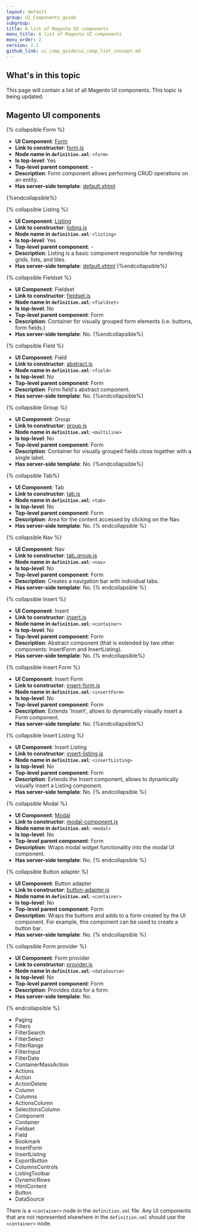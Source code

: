 ```yaml
---
layout: default
group: UI_Components_guide
subgroup: 
title: A list of Magento UI components 
menu_title: A list of Magento UI components
menu_order: 2
version: 2.1
github_link: ui_comp_guide/ui_comp_list_concept.md
---
```


## What's in this topic
This page will contain a list of all Magento UI components. This topic is being updated.

## Magento UI components

{% collapsible Form %}
- **UI Component**: [Form](http://devdocs.magento.com/guides/v2.1/ui-components/ui-form.html)  
- **Link to constructor**: [form.js]({{site.mage2100url}}app/code/Magento/Ui/view/base/web/js/form/form.js)
- **Node name in `definition.xml`**: `<form>`
- **Is top-level**: Yes
- **Top-level parent component**: - 
- **Description**: Form component allows performing CRUD operations on an entity.
- **Has server-side template**: [default.xhtml]({{site.mage2100url}}app/code/Magento/Ui/view/base/ui_component/templates/form/default.xhtml)

{%endcollapsible%}


{% collapsible Listing %}
- **UI Component**: [Listing](http://devdocs.magento.com/guides/v2.1/ui-components/ui-listing-grid.html) 
- **Link to constructor**: [listing.js]({{site.mage2100url}}app/code/Magento/Ui/view/base/web/js/lib/core/collection.js)
- **Node name in `definition.xml`**: `<listing>`
- **Is top-level**: Yes
- **Top-level parent component**: - 
- **Description**: Listing is a basic component responsible for rendering grids, lists, and tiles.
- **Has server-side template**: [default.xhtml]({{site.mage2100url}}app/code/Magento/Ui/view/base/ui_component/templates/listing/default.xhtml)
{%endcollapsible%}


{% collapsible Fieldset %}

- **UI Component**: Fieldset
- **Link to constructor**: [fieldset.js]({{site.mage2100url}}app/code/Magento/Ui/view/base/web/js/form/components/fieldset.js)
- **Node name in `definition.xml`**: `<fieldset>`
- **Is top-level**: No
- **Top-level parent component**: Form
- **Description**: Container for visually grouped form elements (i.e. buttons, form fields.)
- **Has server-side template**: No.
{%endcollapsible%}

{% collapsible Field %}
- **UI Component**: Field
- **Link to constructor**: [abstract.js]({{site.mage2100url}}app/code/Magento/Ui/view/base/web/js/form/element/abstract.js)
- **Node name in `definition.xml`**: `<field>`
- **Is top-level**: No
- **Top-level parent component**: Form
- **Description**: Form field's abstract component.
- **Has server-side template**: No.
{%endcollapsible%}

{% collapsible Group %}
- **UI Component**: Group
- **Link to constructor**: [group.js]({{site.mage2100url}}app/code/Magento/Ui/view/base/web/js/form/components/group.js) 
- **Node name in `definition.xml`**: `<multiline>`
- **Is top-level**: No
- **Top-level parent component**: Form
- **Description**: Container for visually grouped fields close together with a single label.
- **Has server-side template**: No.
{%endcollapsible%}

{% collapsible Tab%}
- **UI Component**: Tab
- **Link to constructor**: [tab.js]({{site.mage2100url}}app/code/Magento/Ui/view/base/web/js/form/components/tab.js) 
- **Node name in `definition.xml`**: `<tab>`
- **Is top-level**: No
- **Top-level parent component**: Form
- **Description**: Area for the content accessed by clicking on the Nav.
- **Has server-side template**: No.
{% endcollapsible %}


{% collapsible Nav %}
- **UI Component**: Nav
- **Link to constructor**: [tab_group.js]({{site.mage2100url}}app/code/Magento/Ui/view/base/web/js/form/components/tab_group.js)
- **Node name in `definition.xml`**: `<nav>`
- **Is top-level**: No
- **Top-level parent component**: Form
- **Description**: Creates a navigation bar with individual tabs.
- **Has server-side template**: No.
{% endcollapsible %}


{% collapsible Insert %}
- **UI Component**: Insert
- **Link to constructor**: [insert.js]({{site.mage2100url}}app/code/Magento/Ui/view/base/web/js/form/components/insert.js)
- **Node name in `definition.xml`**: `<container>`
- **Is top-level**: No
- **Top-level parent component**: Form
- **Description**: Abstract component (that is extended by two other components: InsertForm and InsertListing).
- **Has server-side template**: No.
{% endcollapsible%}

{% collapsible Insert Form %}
- **UI Component**: Insert Form
- **Link to constructor**: [insert-form.js]({{site.mage2100url}}app/code/Magento/Ui/view/base/web/js/form/components/insert-form.js)
- **Node name in `definition.xml`**: `<insertForm>`
- **Is top-level**: No
- **Top-level parent component**: Form
- **Description**: Extends 'Insert', allows to dynamically visually insert a Form component.
- **Has server-side template**: No.
{%endcollapsible%}


{% collapsible Insert Listing %}
- **UI Component**: Insert Listing
- **Link to constructor**: [insert-listing.js]({{site.mage2100url}}app/code/Magento/Ui/view/base/web/js/form/components/insert-listing.js)
- **Node name in `definition.xml`**: `<insertListing>`
- **Is top-level**: No
- **Top-level parent component**: Form
- **Description**: Extends the Insert component, allows to dynamically visually insert a Listing component.
- **Has server-side template**: No.
{% endcollapsible %}


{% collapsible Modal %}
- **UI Component**: [Modal](http://devdocs.magento.com/guides/v2.1/ui-components/ui-modal.html)
- **Link to constructor**: [modal-component.js]({{site.mage2100url}}app/code/Magento/Ui/view/base/web/js/modal/modal-component.js) 
- **Node name in `definition.xml`**: `<modal>`
- **Is top-level**: No
- **Top-level parent component**: Form
- **Description**: Wraps modal widget functionality into the modal UI component.
- **Has server-side template**: No.
{% endcollapsible %}


{% collapsible Button adapter %}
- **UI Component**: Button adapter
- **Link to constructor**: [button-adapter.js]({{site.mage2100url}}app/code/Magento/Ui/view/base/web/js/form/button-adapter.js) 
- **Node name in `definition.xml`**: `<container>`
- **Is top-level**: No
- **Top-level parent component**: Form
- **Description**: Wraps the buttons and adds to a form created by the UI component. For example, this component can be used to create a button bar. 
- **Has server-side template**: No.
{% endcollapsible %}


{% collapsible Form provider %}
- **UI Component**: Form provider 
- **Link to constructor**: [provider.js]({{site.mage2100url}}app/code/Magento/Ui/view/base/web/js/form/provider.js)
- **Node name in `definition.xml`**: `<dataSource>`
- **Is top-level**: No
- **Top-level parent component**: Form
- **Description**: Provides data for a form.
- **Has server-side template**: No.

{% endcollapsible %}


- Paging
- Filters
- FilterSearch
- FilterSelect
- FilterRange
- FilterInput
- FilterDate
- ContainerMassAction
- Actions
- Action 
- ActionDelete
- Column
- Columns
- ActionsColumn
- SelectionsColumn
- Component
- Container
- Fieldset
- Field
- Bookmark
- InsertForm
- InsertListing
- ExportButton
- ColumnsControls
- ListingToolbar
- DynamicRows
- HtmlContent
- Button
- DataSource

<div class="bs-callout bs-callout-info" id="info">
<p>There is a <code>&lt;container&gt;</code> node in the <code>definition.xml</code> file. Any UI components that are not represented elsewhere in the <code>definition.xml</code> should use the <code>&lt;container&gt;</code> node.</p>
</div>



<!-- 
Notes: the column called Top-level nested... the UI component must be nested in the specific top-level UI component. Or use magic workaround  -->

